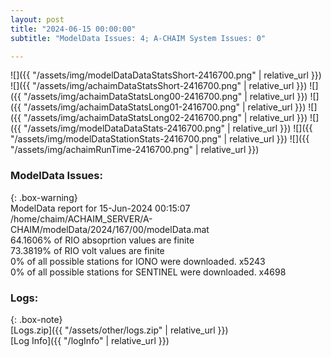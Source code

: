 ```yaml
---
layout: post
title: "2024-06-15 00:00:00"
subtitle: "ModelData Issues: 4; A-CHAIM System Issues: 0"

---
```


![]({{ "/assets/img/modelDataDataStatsShort-2416700.png" | relative_url }})
![]({{ "/assets/img/achaimDataStatsShort-2416700.png" | relative_url }})
![]({{ "/assets/img/achaimDataStatsLong00-2416700.png" | relative_url }})
![]({{ "/assets/img/achaimDataStatsLong01-2416700.png" | relative_url }})
![]({{ "/assets/img/achaimDataStatsLong02-2416700.png" | relative_url }})
![]({{ "/assets/img/modelDataDataStats-2416700.png" | relative_url }})
![]({{ "/assets/img/modelDataStationStats-2416700.png" | relative_url }})
![]({{ "/assets/img/achaimRunTime-2416700.png" | relative_url }})


### ModelData Issues:  
  
{: .box-warning}  
 ModelData report for 15-Jun-2024 00:15:07   
 /home/chaim/ACHAIM_SERVER/A-CHAIM/modelData/2024/167/00/modelData.mat   
 64.1606% of RIO absoprtion values are finite   
 73.3819% of RIO volt values are finite   
 0% of all possible stations for IONO were downloaded. x5243   
 0% of all possible stations for SENTINEL were downloaded. x4698   
  


### Logs:  
  
{: .box-note}  
[Logs.zip]({{ "/assets/other/logs.zip" | relative_url }})  
[Log Info]({{ "/logInfo" | relative_url }})  
